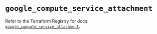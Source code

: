 # `google_compute_service_attachment`

Refer to the Terraform Registry for docs: [`google_compute_service_attachment`](https://registry.terraform.io/providers/hashicorp/google-beta/5.15.0/docs/resources/google_compute_service_attachment).
